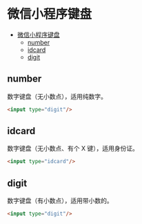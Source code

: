 # 微信小程序键盘

<!-- TOC -->

- [微信小程序键盘](#微信小程序键盘)
  - [number](#number)
  - [idcard](#idcard)
  - [digit](#digit)

<!-- /TOC -->

## number

数字键盘（无小数点），适用纯数字。

```html
<input type="digit"/>
```

## idcard

数字键盘（无小数点、有个 X 键），适用身份证。

```html
<input type="idcard"/>
```

## digit

数字键盘（有小数点），适用带小数的。

```html
<input type="digit"/>
```